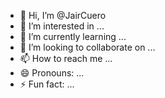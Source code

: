 - 👋 Hi, I’m @JairCuero
- 👀 I’m interested in ...
- 🌱 I’m currently learning ...
- 💞️ I’m looking to collaborate on ...
- 📫 How to reach me ...
- 😄 Pronouns: ...
- ⚡ Fun fact: ...

<!---
JairCuero/JairCuero is a ✨ special ✨ repository because its `README.md` (this file) appears on your GitHub profile.
You can click the Preview link to take a look at your changes.
--->
